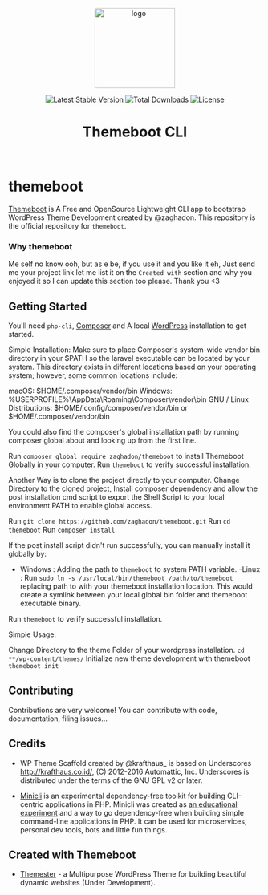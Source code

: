 <p align="center">
<img src="" align="center" alt="logo" title="Themeboot logo" alt="Themeboot Logo" width="160">
</p>

<p align="center">
    <a href="//packagist.org/packages/zaghadon/themeboot">
        <img src="https://poser.pugx.org/zaghadon/themeboot/v" alt="Latest Stable Version" title="Latest Stable Version">
    </a>
    <a href="//packagist.org/packages/zaghadon/themeboot">
        <img src="https://poser.pugx.org/zaghadon/themeboot/downloads" alt="Total Downloads" title="Total Downloads">
    </a>
    <a href="//packagist.org/packages/zaghadon/themeboot">
        <img src="https://poser.pugx.org/zaghadon/themeboot/license" alt="License" title="License">
    </a>
    <h1 align="center">
        Themeboot CLI
    </h1>
</p>
<br>

# themeboot

[Themeboot](https://github.com/zaghadon/themeboot) is A Free and OpenSource Lightweight CLI app to bootstrap WordPress Theme Development created by @zaghadon.
This repository is the official repository for `themeboot`.

### Why themeboot

Me self no know ooh, but as e be, if you use it and you like it eh, Just send me your project link let me list it on the `Created with` section and why you enjoyed it so I can update this section too please. Thank you <3

## Getting Started

You'll need `php-cli`, [Composer](https://getcomposer.org/) and A local [WordPress](https://wordpress.org) installation to get started.

Simple Installation:
Make sure to place Composer's system-wide vendor bin directory in your $PATH so the laravel executable can be located by your system. This directory exists in different locations based on your operating system; however, some common locations include:

macOS: $HOME/.composer/vendor/bin
Windows: %USERPROFILE%\AppData\Roaming\Composer\vendor\bin
GNU / Linux Distributions: $HOME/.config/composer/vendor/bin or $HOME/.composer/vendor/bin

You could also find the composer's global installation path by running composer global about and looking up from the first line.

Run `composer global require zaghadon/themeboot` to install Themeboot Globally in your computer.
Run `themeboot` to verify successful installation.

Another Way is to clone the project directly to your computer. Change Directory to the cloned project, Install composer dependency and allow the post installation cmd script to export the Shell Script to your local environment PATH to enable global access.

Run `git clone https://github.com/zaghadon/themeboot.git`
Run `cd themeboot`
Run `composer install`

If the post install script didn't run successfully, you can manually install it globally by:
- Windows : Adding the path to `themeboot` to system PATH variable.
-Linux : Run `sudo ln -s /usr/local/bin/themeboot /path/to/themeboot` replacing path to with your themeboot installation location. This would create a symlink between your local global bin folder and themeboot executable binary.

Run `themeboot` to verify successful installation.

Simple Usage:

Change Directory to the theme Folder of your wordpress installation.
    `cd **/wp-content/themes/`
Initialize new theme development with themeboot
    `themeboot init`


## Contributing

Contributions are very welcome! You can contribute with code, documentation, filing issues...

## Credits

* WP Theme Scaffold created by @krafthaus_ is based on Underscores http://krafthaus.co.id/, (C) 2012-2016 Automattic, Inc.
Underscores is distributed under the terms of the GNU GPL v2 or later.

* [Minicli](https://github.com/zaghadon/themeboot) is an experimental dependency-free toolkit for building CLI-centric applications in PHP.
Minicli was created as [an educational experiment](https://dev.to/erikaheidi/bootstrapping-a-cli-php-application-in-vanilla-php-4ee) and a way to go dependency-free when building simple command-line applications in PHP. It can be used for microservices, personal dev tools, bots and little fun things.

## Created with Themeboot

- [Themester](https://github.com/zaghadon/themester) - a Multipurpose WordPress Theme for building beautiful dynamic websites (Under Development).
